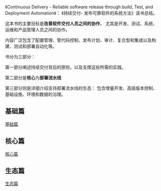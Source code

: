 《Continuous Delivery - Reliable software release through build, Test, and Deployment Automation》： 《持续交付- 发布可靠软件的系统方法》读书总结。

这本书的主要目标是**改善软件交付人员之间的协作**， 尤其是开发、测试、系统、运维和产品管理人员之间的协作。

内容广泛包含了配置管理、管代码控制、发布计划、审计、复合型和集成以及构建、测试和部署自动化等。

书分为三部分： 

第一部分阐述持续交付背后的原则，以及支撑这些所需的实践。

第二部分是**核心**为**部署流水线**

第三部分则是详细介绍支持部署流水线的生态： 包含增量开发、高级版本控制、基础设施、环境和数据的治理。

## 基础篇

[基础篇](./2basics.md)

## 核心篇

[核心篇](./3core.md)

## 生态篇

[生态篇](./4ecosystem.md)
